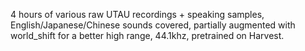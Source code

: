 4 hours of various raw UTAU recordings + speaking samples, English/Japanese/Chinese sounds covered, partially augmented with world_shift for a better high range, 44.1khz, pretrained on Harvest.
